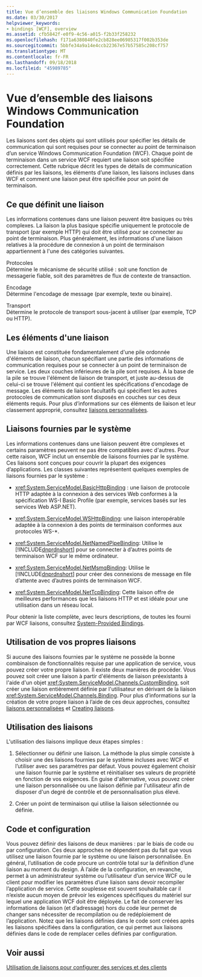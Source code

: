 ```yaml
---
title: Vue d’ensemble des liaisons Windows Communication Foundation
ms.date: 03/30/2017
helpviewer_keywords:
- bindings [WCF], overview
ms.assetid: cfb5842f-e0f9-4c56-a015-f2b33f258232
ms.openlocfilehash: f171a6380840fe2cb828ee06985317f002b353de
ms.sourcegitcommit: 5bbfe34a9a14e4ccb22367e57b57585c208cf757
ms.translationtype: MT
ms.contentlocale: fr-FR
ms.lasthandoff: 09/18/2018
ms.locfileid: "45989785"
---
```

# <a name="windows-communication-foundation-bindings-overview"></a>Vue d’ensemble des liaisons Windows Communication Foundation
Les liaisons sont des objets qui sont utilisés pour spécifier les détails de communication qui sont requises pour se connecter au point de terminaison d’un service Windows Communication Foundation (WCF). Chaque point de terminaison dans un service WCF requiert une liaison soit spécifiée correctement. Cette rubrique décrit les types de détails de communication définis par les liaisons, les éléments d’une liaison, les liaisons incluses dans WCF et comment une liaison peut être spécifiée pour un point de terminaison.  
  
## <a name="what-a-binding-defines"></a>Ce que définit une liaison  
 Les informations contenues dans une liaison peuvent être basiques ou très complexes. La liaison la plus basique spécifie uniquement le protocole de transport (par exemple HTTP) qui doit être utilisé pour se connecter au point de terminaison. Plus généralement, les informations d'une liaison relatives à la procédure de connexion à un point de terminaison appartiennent à l'une des catégories suivantes.  
  
 Protocoles  
 Détermine le mécanisme de sécurité utilisé : soit une fonction de messagerie fiable, soit des paramètres de flux de contexte de transaction.  
  
 Encodage  
 Détermine l'encodage de message (par exemple, texte ou binaire).  
  
 Transport  
 Détermine le protocole de transport sous-jacent à utiliser (par exemple, TCP ou HTTP).  
  
## <a name="the-elements-of-a-binding"></a>Les éléments d'une liaison  
 Une liaison est constituée fondamentalement d'une pile ordonnée d'éléments de liaison, chacun spécifiant une partie des informations de communication requises pour se connecter à un point de terminaison de service. Les deux couches inférieures de la pile sont requises. À la base de la pile se trouve l'élément de liaison de transport, et juste au-dessus de celui-ci se trouve l'élément qui contient les spécifications d'encodage de message. Les éléments de liaison facultatifs qui spécifient les autres protocoles de communication sont disposés en couches sur ces deux éléments requis. Pour plus d’informations sur ces éléments de liaison et leur classement approprié, consultez [liaisons personnalisées](../../../docs/framework/wcf/extending/custom-bindings.md).  
  
## <a name="system-provided-bindings"></a>Liaisons fournies par le système  
 Les informations contenues dans une liaison peuvent être complexes et certains paramètres peuvent ne pas être compatibles avec d'autres. Pour cette raison, WCF inclut un ensemble de liaisons fournies par le système. Ces liaisons sont conçues pour couvrir la plupart des exigences d’applications. Les classes suivantes représentent quelques exemples de liaisons fournies par le système :  
  
-   <xref:System.ServiceModel.BasicHttpBinding> : une liaison de protocole HTTP adaptée à la connexion à des services Web conformes à la spécification WS-I Basic Profile (par exemple, services basés sur les services Web ASP.NET).  
  
-   <xref:System.ServiceModel.WSHttpBinding>: une liaison interopérable adaptée à la connexion à des points de terminaison conformes aux protocoles WS-*.  
  
-   <xref:System.ServiceModel.NetNamedPipeBinding>: Utilise le [!INCLUDE[dnprdnshort](../../../includes/dnprdnshort-md.md)] pour se connecter à d’autres points de terminaison WCF sur le même ordinateur.  
  
-   <xref:System.ServiceModel.NetMsmqBinding>: Utilise le [!INCLUDE[dnprdnshort](../../../includes/dnprdnshort-md.md)] pour créer des connexions de message en file d’attente avec d’autres points de terminaison WCF.  

- <xref:System.ServiceModel.NetTcpBinding>: Cette liaison offre de meilleures performances que les liaisons HTTP et est idéale pour une utilisation dans un réseau local.
  
 Pour obtenir la liste complète, avec leurs descriptions, de toutes les fourni par WCF liaisons, consultez [System-Provided Bindings](../../../docs/framework/wcf/system-provided-bindings.md).  
  
## <a name="using-your-own-bindings"></a>Utilisation de vos propres liaisons  
 Si aucune des liaisons fournies par le système ne possède la bonne combinaison de fonctionnalités requise par une application de service, vous pouvez créer votre propre liaison. Il existe deux manières de procéder. Vous pouvez soit créer une liaison à partir d'éléments de liaison préexistants à l'aide d'un objet <xref:System.ServiceModel.Channels.CustomBinding>, soit créer une liaison entièrement définie par l'utilisateur en dérivant de la liaison <xref:System.ServiceModel.Channels.Binding>. Pour plus d’informations sur la création de votre propre liaison à l’aide de ces deux approches, consultez [liaisons personnalisées](../../../docs/framework/wcf/extending/custom-bindings.md) et [Creating liaisons](../../../docs/framework/wcf/extending/creating-user-defined-bindings.md).  
  
## <a name="using-bindings"></a>Utilisation des liaisons  
 L'utilisation des liaisons implique deux étapes simples :  
  
1.  Sélectionner ou définir une liaison. La méthode la plus simple consiste à choisir une des liaisons fournies par le système incluses avec WCF et l’utiliser avec ses paramètres par défaut. Vous pouvez également choisir une liaison fournie par le système et réinitialiser ses valeurs de propriété en fonction de vos exigences. En guise d'alternative, vous pouvez créer une liaison personnalisée ou une liaison définie par l'utilisateur afin de disposer d'un degré de contrôle et de personnalisation plus élevé.  
  
2.  Créer un point de terminaison qui utilise la liaison sélectionnée ou définie.  
  
## <a name="code-and-configuration"></a>Code et configuration  
 Vous pouvez définir des liaisons de deux manières : par le biais de code ou par configuration. Ces deux approches ne dépendent pas du fait que vous utilisez une liaison fournie par le système ou une liaison personnalisée. En général, l’utilisation de code procure un contrôle total sur la définition d’une liaison au moment du design. À l’aide de la configuration, en revanche, permet à un administrateur système ou l’utilisateur d’un service WCF ou le client pour modifier les paramètres d’une liaison sans devoir recompiler l’application de service. Cette souplesse est souvent souhaitable car il n’existe aucun moyen de prévoir les exigences spécifiques du matériel sur lequel une application WCF doit être déployée. Le fait de conserver les informations de liaison (et d’adressage) hors du code leur permet de changer sans nécessiter de recompilation ou de redéploiement de l’application. Notez que les liaisons définies dans le code sont créées après les liaisons spécifiées dans la configuration, ce qui permet aux liaisons définies dans le code de remplacer celles définies par configuration.  
  
## <a name="see-also"></a>Voir aussi  
 [Utilisation de liaisons pour configurer des services et des clients](../../../docs/framework/wcf/using-bindings-to-configure-services-and-clients.md)
